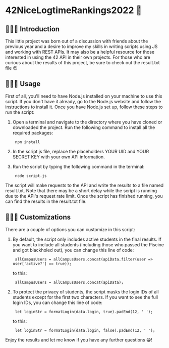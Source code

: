 # 42NiceLogtimeRankings2022 👾

## 💁🏻‍♂️ Introduction
This little project was born out of a discussion with friends about the previous year and a desire to improve my skills in writing scripts using JS and working with REST APIs. It may also be a helpful resource for those interested in using the 42 API in their own projects. For those who are curious about the results of this project, be sure to check out the result.txt file 😉

## 🧑🏻‍💻 Usage
First of all, you'll need to have Node.js installed on your machine to use this script. If you don't have it already, go to the Node.js website and follow the instructions to install it. Once you have Node.js set up, follow these steps to run the script:

1. Open a terminal and navigate to the directory where you have cloned or downloaded the project.
Run the following command to install all the required packages:

        npm install

2. In the script.js file, replace the placeholders YOUR UID and YOUR SECRET KEY with your own API information.

3. Run the script by typing the following command in the terminal:

        node script.js

The script will make requests to the API and write the results to a file named result.txt. Note that there may be a short delay while the script is running due to the API's request rate limit.
Once the script has finished running, you can find the results in the result.txt file.

## 🧙🏻‍♀️ Customizations

There are a couple of options you can customize in this script:

1. By default, the script only includes active students in the final results. If you want to include all students (including those who passed the Piscine and got blackholed out), you can change this line of code:

        allCampusUsers = allCampusUsers.concat(apiData.filter(user => user['active?'] == true));

    to this:

        allCampusUsers = allCampusUsers.concat(apiData);

2. To protect the privacy of students, the script masks the login IDs of all students except for the first two characters. If you want to see the full login IDs, you can change this line of code:

        let loginStr = formatLogin(data.login, true).padEnd(12, ' ');
        
    to this:

        let loginStr = formatLogin(data.login, false).padEnd(12, ' ');

Enjoy the results and let me know if you have any further questions 😁!
